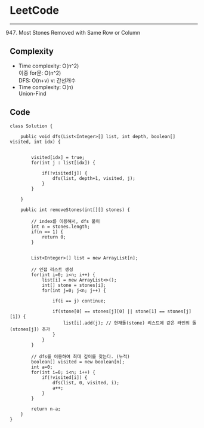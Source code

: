 [//]: # (# Intuition)
<!-- Describe your first thoughts on how to solve this problem. -->


# LeetCode
___
947. Most Stones Removed with Same Row or Column

[//]: # (## Approach)

[//]: # (<!-- Describe your approach to solving the problem. -->)


## Complexity

- Time complexity: O(n^2)  
이중 for문: O(n^2)  
DFS: O(n+v) v: 간선개수
- Time complexity: O(n)  
Union-Find

[//]: # (<!-- Add your time complexity here, e.g. $$O&#40;n&#41;$$ -->)

[//]: # ()
[//]: # ([//]: # &#40;- Space complexity:&#41;)
[//]: # (<!-- Add your space complexity here, e.g. $$O&#40;n&#41;$$ -->)

## Code
```
class Solution {

    public void dfs(List<Integer>[] list, int depth, boolean[] visited, int idx) {


        visited[idx] = true;
        for(int j : list[idx]) {

            if(!visited[j]) {
                dfs(list, depth+1, visited, j);
            }
        }
        
    }

    public int removeStones(int[][] stones) {
        
        // index를 이용해서, dfs 풀이
        int n = stones.length;
        if(n == 1) {
            return 0;
        }


        List<Integer>[] list = new ArrayList[n];   

        // 인접 리스트 생성     
        for(int i=0; i<n; i++) {
            list[i] = new ArrayList<>();
            int[] stone = stones[i];
            for(int j=0; j<n; j++) {

                if(i == j) continue;

                if(stone[0] == stones[j][0] || stone[1] == stones[j][1]) {
                    list[i].add(j); // 현재돌(stone) 리스트에 같은 라인의 돌(stones[j]) 추가
                }
            }
        }

        // dfs를 이용하여 최대 깊이를 찾는다. (누적)
        boolean[] visited = new boolean[n];
        int a=0;
        for(int i=0; i<n; i++) {
            if(!visited[i]) {
                dfs(list, 0, visited, i);
                a++;
            }
        }

        return n-a;
    }
}
```